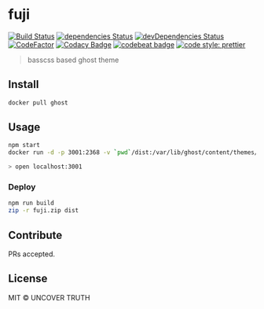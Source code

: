 # fuji

[![Build Status](https://travis-ci.org/uncovertruth/fuji.svg?branch=master)](;https://travis-ci.org/uncovertruth/fuji)
[![dependencies Status](https://david-dm.org/uncovertruth/fuji/status.svg)](https://david-dm.org/uncovertruth/fuji)
[![devDependencies Status](https://david-dm.org/uncovertruth/fuji/dev-status.svg)](https://david-dm.org/uncovertruth/fuji?type=dev)
[![CodeFactor](https://www.codefactor.io/repository/github/uncovertruth/fuji/badge)](https://www.codefactor.io/repository/github/uncovertruth/fuji)
[![Codacy Badge](https://api.codacy.com/project/badge/Grade/972677ba82334ed0adcb601bcd6c40c8)](https://www.codacy.com/app/USERDIVE/fuji?utm_source=github.com&utm_medium=referral&utm_content=uncovertruth/fuji&utm_campaign=Badge_Grade)
[![codebeat badge](https://codebeat.co/badges/9ec61a18-4555-4149-9664-5ed8d61b7094)](https://codebeat.co/projects/github-com-uncovertruth-fuji-master)
[![code style: prettier](https://img.shields.io/badge/code_style-prettier-ff69b4.svg?style=flat-square)](;https://github.com/prettier/prettier)

> basscss based ghost theme

## Install

```sh
docker pull ghost
```

## Usage

```sh
npm start
docker run -d -p 3001:2368 -v `pwd`/dist:/var/lib/ghost/content/themes/fuji ghost

> open localhost:3001
```

### Deploy

```sh
npm run build
zip -r fuji.zip dist
```

## Contribute

PRs accepted.

## License

MIT © UNCOVER TRUTH
